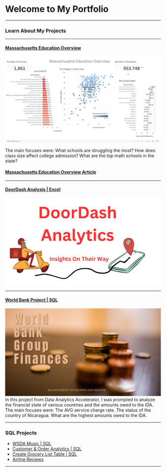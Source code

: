 # Welcome to My Portfolio

---

### Learn About My Projects

---
#### [Massachusetts Education Overview](https://public.tableau.com/app/profile/dava.betts/viz/MassachusettsEducationOverview_16921526478260/MassachusettsEducationOverview)
<img src="images/Screenshot 2023-08-24 at 1.57.37 PM.png"/>

The main focuses were:
What schools are struggling the most?
How does class size affect college admission?
What are the top math schools in the state? 
#### [Massachusetts Education Overview Article](https://www.linkedin.com/pulse/massachusetts-school-project-dava-betts/?trackingId=rdGItH05SRC%2BeCdSE5Nc2w%3D%3D)


 

---
#### [DoorDash Analysis | Excel](https://www.linkedin.com/pulse/doordash-analytics-dava-betts/?trackingId=ddRZgjmQRfmBDQOCuJKJFQ%3D%3D)
<img src="images/DDimage.png">
 


---
#### [World Bank Project | SQL]([https://www.linkedin.com/pulse/massachusetts-education-analysis-samantha-paul/](https://www.linkedin.com/pulse/show-me-money-dava-betts/?published=t))
<img src="https://github.com/DavaBetts/DavaBetts.Github.io/blob/master/images/World%20Bank%20(Presentation%20(169)).jpg">
In this project from Data Analytics Accelerator, I was prompted to analyze the financial state of various countries and the amounts owed to the IDA. The main focuses were:
The AVG service charge rate.
The status of the country of Nicaragua.
What are the highest amounts owed to the IDA.

---

### SQL Projects

- [WSDA Music | SQL](https://github.com/DavaBetts/SQL/blob/main/WSDA_Music.db)
- [Customer & Order Analytics | SQL](https://github.com/DavaBetts/SQL/blob/main/Customer%20and%20Order%20Analytics)
- [Create Grocery List Table | SQL](https://github.com/DavaBetts/SQL/blob/main/Grocery%20Store%20Database%20and%20Stats)
- [Airline Reviews](https://github.com/DavaBetts/SQL/blob/main/Airline_Reviews)


---




